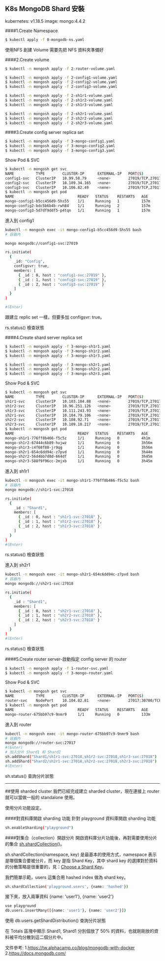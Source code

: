 ## K8s MongoDB Shard 安裝

kubernetes: v1.18.5
image: mongo:4.4.2

####1.Create Namespace
```Bash
$ kubectl apply -f 0-mongodb-ns.yaml
```

使用NFS 創建 Volume 需要先把 NFS 資料夾準備好

####2.Create volume
```Bash
$ kubectl -n mongosh apply -f 2-router-volume.yaml

$ kubectl -n mongosh apply -f 2-config1-volume.yaml
$ kubectl -n mongosh apply -f 2-config2-volume.yaml
$ kubectl -n mongosh apply -f 2-config3-volume.yaml

$ kubectl -n mongosh apply -f 2-sh1r1-volume.yaml
$ kubectl -n mongosh apply -f 2-sh1r2-volume.yaml
$ kubectl -n mongosh apply -f 2-sh1r3-volume.yaml

$ kubectl -n mongosh apply -f 2-sh2r1-volume.yaml
$ kubectl -n mongosh apply -f 2-sh2r2-volume.yaml
$ kubectl -n mongosh apply -f 2-sh2r3-volume.yaml

```

####3.Create config server replica set
```Bash
$ kubectl -n mongosh apply -f 3-mongo-config1.yaml
$ kubectl -n mongosh apply -f 3-mongo-config2.yaml
$ kubectl -n mongosh apply -f 3-mongo-config3.yaml
```
Show Pod & SVC
```Bash
$ kubectl -n mongosh get svc
NAME          TYPE        CLUSTER-IP      EXTERNAL-IP   PORT(S)                         AGE
config1-svc   ClusterIP   10.99.58.79     <none>        27019/TCP,27017/TCP,27018/TCP   4h34m
config2-svc   ClusterIP   10.109.34.165   <none>        27019/TCP,27017/TCP,27018/TCP   4h34m
config3-svc   ClusterIP   10.106.82.49    <none>        27019/TCP,27017/TCP,27018/TCP   4h34m
$ kubectl -n mongosh get pod
NAME                             READY   STATUS    RESTARTS   AGE
mongo-config1-b5cc456d9-5hs55    1/1     Running   1          157m
mongo-config2-bdc5b6b4b-rwh84    1/1     Running   2          157m
mongo-config3-5d7df9ddf5-p4tqn   1/1     Running   1          157m
```
進入到 config1

```Bash
kubectl -n mongosh exec -it mongo-config1-b5cc456d9-5hs55 bash
# 容器內

mongo mongodb://config1-svc:27019

rs.initiate(
  {
    _id: "Config",
    configsvr: true,
    members: [
      { _id : 0, host : "config1-svc:27019" },
      { _id : 1, host : "config2-svc:27019" },
      { _id : 2, host : "config3-svc:27019" }
    ]
  }
)

#(Enter)
```
跟建立 replic set 一樣，但要多加 configsvr: true。

rs.status() 檢查狀態

####4.Create shard server  replica set
```Bash
$ kubectl -n mongosh apply -f 3-mongo-sh1r1.yaml
$ kubectl -n mongosh apply -f 3-mongo-sh1r2.yaml
$ kubectl -n mongosh apply -f 3-mongo-sh1r3.yaml

$ kubectl -n mongosh apply -f 3-mongo-sh2r1.yaml
$ kubectl -n mongosh apply -f 3-mongo-sh2r2.yaml
$ kubectl -n mongosh apply -f 3-mongo-sh2r3.yaml
```
Show Pod & SVC
```Bash
$ kubectl -n mongosh get svc
NAME          TYPE        CLUSTER-IP      EXTERNAL-IP   PORT(S)                         AGE
sh1r1-svc     ClusterIP   10.103.104.88   <none>        27019/TCP,27017/TCP,27018/TCP   4h1m
sh1r2-svc     ClusterIP   10.96.251.126   <none>        27019/TCP,27017/TCP,27018/TCP   3h56m
sh1r3-svc     ClusterIP   10.111.243.93   <none>        27019/TCP,27017/TCP,27018/TCP   3h56m
sh2r1-svc     ClusterIP   10.104.79.106   <none>        27019/TCP,27017/TCP,27018/TCP   3h44m
sh2r2-svc     ClusterIP   10.108.92.71    <none>        27019/TCP,27017/TCP,27018/TCP   3h45m
sh2r3-svc     ClusterIP   10.109.10.217   <none>        27019/TCP,27017/TCP,27018/TCP   3h45m
$ kubectl -n mongosh get pod
NAME                             READY   STATUS    RESTARTS   AGE
mongo-sh1r1-776ff8b466-f5c5z     1/1     Running   0          4h1m
mongo-sh1r2-67444c6b89-hvjwz     1/1     Running   0          3h56m
mongo-sh1r3-c4f68f88-jr9qg       1/1     Running   0          3h56m
mongo-sh2r1-654c6dd94c-z7pvd     1/1     Running   0          3h44m
mongo-sh2r2-56d4bb7d8d-664df     1/1     Running   0          3h45m
mongo-sh2r3-588f9f96cc-2mjxb     1/1     Running   0          3h45m
```

進入到 sh1r1
```Bash
kubectl -n mongosh exec -it mongo-sh1r1-776ff8b466-f5c5z bash
# 容器內
mongo mongodb://sh1r1-svc:27018

rs.initiate(
  {
    _id : "Shard1",
    members: [
      { _id : 0, host : "sh1r1-svc:27018" },
      { _id : 1, host : "sh1r2-svc:27018" },
      { _id : 2, host : "sh1r3-svc:27018" }
    ]
  }
)
#(Enter)
```
rs.status() 檢查狀態

進入到 sh2r1
```Bash
kubectl -n mongosh exec -it mongo-sh2r1-654c6dd94c-z7pvd bash
# 容器內
mongo mongodb://sh2r1-svc:27018

rs.initiate(
  {
    _id : "Shard1",
    members: [
      { _id : 0, host : "sh2r1-svc:27018" },
      { _id : 1, host : "sh2r2-svc:27018" },
      { _id : 2, host : "sh2r3-svc:27018" }
    ]
  }
)
#(Enter)
```
rs.status() 檢查狀態

####5.Create router server-啟動指定 config server 的 router
```Bash
$ kubectl -n mongosh apply -f 1-router-svc.yaml
$ kubectl -n mongosh apply -f 3-mongo-router.yaml
```

Show Pod & SVC
```Bash
$ kubectl -n mongosh get svc
NAME          TYPE        CLUSTER-IP      EXTERNAL-IP   PORT(S)                         AGE
router-svc    NodePort    10.104.82.81    <none>        27017:30700/TCP                 133m
$ kubectl -n mongosh get pod
NAME                             READY   STATUS    RESTARTS   AGE
mongo-router-675bb97c9-9nmr9     1/1     Running   0          133m
```

進入到 router
```Bash
kubectl -n mongosh exec -it mongo-router-675bb97c9-9nmr9 bash
# 容器內
mongo mongodb://router-svc:27017
#(Enter)
# 加入分片 Shard1 和 Shard2
sh.addShard("Shard1/sh1r1-svc:27018,sh1r2-svc:27018,sh1r3-svc:27018")
sh.addShard("Shard2/sh2r1-svc:27018,sh2r2-svc:27018,sh2r3-svc:27018")
#(Enter)
```
 sh.status() 查詢分片狀態

---

##使用 sharded cluster
我們已經完成建立 sharded cluster，現在連接上 router 就可以當做一般的 standalone 使用。

使用分片功能設定。

####對資料庫開啟 sharding 功能
針對 playground 資料庫開啟 sharding 功能

```Bash
sh.enableSharding("playground")
```
####對集合（collection）開啟分片
開啟資料庫分片功能後，再對需要使用分片的集合 [sh.shardCollection()](https://docs.mongodb.com/manual/reference/method/sh.shardCollection/#mongodb-method-sh.shardCollection "sh.shardCollection()")。

sh.shardCollection(namespace, key) 是最基本的使用方式，namespace 表示是哪個集合要被分片，而 key 是指 Shard Key，其中 shard key 的選擇對於資料的分散策略是很重要的，見：[Choose a Shard Key](https://docs.mongodb.com/manual/core/sharding-choose-a-shard-key/#std-label-sharding-shard-key-selection "Choose a Shard Key")。

我們簡單示範，users 這集合用 hashed index 做為 shard key。
```Bash
sh.shardCollection('playground.users', {name: 'hashed'})
```
接下來，放入兩筆資料 {name: 'user1'}, {name: 'user2'}
```Bash
use playground
db.users.insertMany([{name: 'user1'}, {name: 'user2'}])
```
使用 db.users.getShardDistribution() 查詢分片狀態

在 Totals 區塊中顯示 Shard1, Shard1 分別個放了 50% 的資料，也就剛剛放的資料被平均分散到這二個分片中。

文件參考:
1.https://tw.alphacamp.co/blog/mongodb-with-docker
2.https://docs.mongodb.com/


